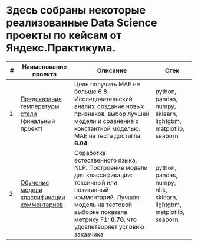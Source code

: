 # Здесь собраны некоторые реализованные Data Science проекты по кейсам от Яндекс.Практикума.


| #    | Наименование проекта                | Описание                                                     | Стек                                                         |
| ---- | ------------------------------------------------------------ | ------------------------------------------------------------ | ------------------------------------------------------------ |
| 1.   | [Предсказание температуры стали](https://github.com/egorgeravlad/yandex_practikum_DS/blob/main/temp_predict/read.md) (финальный проект)| Цель получить MAE не больше 6.8. Исследовательский анализ, создание новых признаков, выбор лучшей модели и сравнение с константной моделью. MAE на тесте достигла **6.04** | python, pandas, numpy, sklearn, lightgbm, matplotlib, seaborn       |
| 2.   | [Обучение модели классификации комментариев](https://github.com/egorgeravlad/yandex_practikum_DS/blob/main/toxic_comments/read.md) | Обработка естественного языка, NLP. Построение модели для классификации: токсичный или позитивный комментарий. Лучшая модель на тестовой выборке показала метрику F1: **0.76**, что удовлетворяет условию заказчика| python, pandas, numpy, nltk, sklearn, lightgbm, matplotlib, seaborn       |
